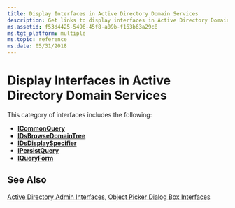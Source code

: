 ```yaml
---
title: Display Interfaces in Active Directory Domain Services
description: Get links to display interfaces in Active Directory Domain Services, such as ICommonQuery and IDsBrowseDomainTree.
ms.assetid: f53d4425-5496-45f8-a09b-f163b63a29c8
ms.tgt_platform: multiple
ms.topic: reference
ms.date: 05/31/2018
---
```


# Display Interfaces in Active Directory Domain Services

This category of interfaces includes the following:

-   [**ICommonQuery**](/windows/win32/api/cmnquery/nn-cmnquery-icommonquery)
-   [**IDsBrowseDomainTree**](/windows/win32/api/dsclient/nn-dsclient-idsbrowsedomaintree)
-   [**IDsDisplaySpecifier**](/windows/win32/api/dsclient/nn-dsclient-idsdisplayspecifier)
-   [**IPersistQuery**](/windows/win32/api/cmnquery/nn-cmnquery-ipersistquery)
-   [**IQueryForm**](/windows/win32/api/cmnquery/nn-cmnquery-iqueryform)

## See Also

[Active Directory Admin Interfaces](/windows/desktop/AD/admin-interfaces-in-active-directory-domain-services), [Object Picker Dialog Box Interfaces](object-picker-dialog-box-interfaces.md)


 

 
